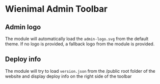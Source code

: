 # Wienimal Admin Toolbar

## Admin logo

The module will automatically load the `admin-logo.svg` from the default theme. If no logo is provided, a fallback logo from the module is provided.

## Deploy info

The module will try to load `version.json` from the /public root folder of the website and display deploy info on the right side of the toolbar 